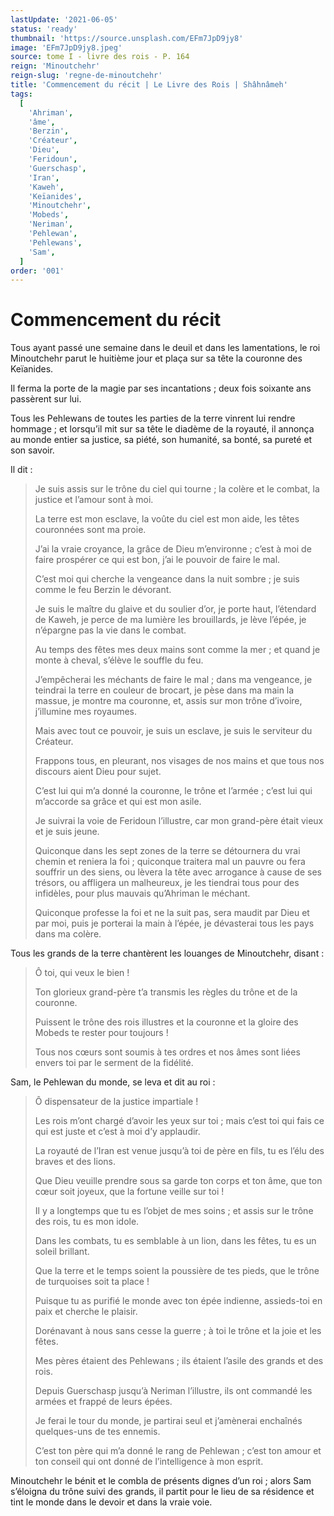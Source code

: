 ```yaml
---
lastUpdate: '2021-06-05'
status: 'ready'
thumbnail: 'https://source.unsplash.com/EFm7JpD9jy8'
image: 'EFm7JpD9jy8.jpeg'
source: tome I - livre des rois - P. 164
reign: 'Minoutchehr'
reign-slug: 'regne-de-minoutchehr'
title: 'Commencement du récit | Le Livre des Rois | Shâhnâmeh'
tags:
  [
    'Ahriman',
    'âme',
    'Berzin',
    'Créateur',
    'Dieu',
    'Feridoun',
    'Guerschasp',
    'Iran',
    'Kaweh',
    'Keïanides',
    'Minoutchehr',
    'Mobeds',
    'Neriman',
    'Pehlewan',
    'Pehlewans',
    'Sam',
  ]
order: '001'
---
```


# Commencement du récit

Tous ayant passé une semaine dans le deuil et dans les lamentations, le roi Minoutchehr parut le huitième jour et plaça sur sa tête la couronne des Keïanides.

Il ferma la porte de la magie par ses incantations ; deux fois soixante ans passèrent sur lui.

Tous les Pehlewans de toutes les parties de la terre vinrent lui rendre hommage ; et lorsqu’il mit sur sa tête le diadème de la royauté, il annonça au monde entier sa justice, sa piété, son humanité, sa bonté, sa pureté et son savoir.

Il dit :

> Je suis assis sur le trône du ciel qui tourne ; la colère et le combat, la justice et l’amour sont à moi.
>
> La terre est mon esclave, la voûte du ciel est mon aide, les têtes couronnées sont ma proie.
>
> J’ai la vraie croyance, la grâce de Dieu m’environne ; c’est à moi de faire prospérer ce qui est bon, j’ai le pouvoir de faire le mal.
>
> C’est moi qui cherche la vengeance dans la nuit sombre ; je suis comme le feu Berzin le dévorant.
>
> Je suis le maître du glaive et du soulier d’or, je porte haut, l’étendard de Kaweh, je perce de ma lumière les brouillards, je lève l’épée, je n’épargne pas la vie dans le combat.
>
> Au temps des fêtes mes deux mains sont comme la mer ; et quand je monte à cheval, s’élève le souffle du feu.
>
> J’empêcherai les méchants de faire le mal ; dans ma vengeance, je teindrai la terre en couleur de brocart, je pèse dans ma main la massue, je montre ma couronne, et, assis sur mon trône d’ivoire, j’illumine mes royaumes.
>
> Mais avec tout ce pouvoir, je suis un esclave, je suis le serviteur du Créateur.
>
> Frappons tous, en pleurant, nos visages de nos mains et que tous nos discours aient Dieu pour sujet.
>
> C’est lui qui m’a donné la couronne, le trône et l’armée ; c’est lui qui m’accorde sa grâce et qui est mon asile.
>
> Je suivrai la voie de Feridoun l’illustre, car mon grand-père était vieux et je suis jeune.
>
> Quiconque dans les sept zones de la terre se détournera du vrai chemin et reniera la foi ; quiconque traitera mal un pauvre ou fera souffrir un des siens, ou lèvera la tête avec arrogance à cause de ses trésors, ou affligera un malheureux, je les tiendrai tous pour des infidèles, pour plus mauvais qu’Ahriman le méchant.
>
> Quiconque professe la foi et ne la suit pas, sera maudit par Dieu et par moi, puis je porterai la main à l’épée, je dévasterai tous les pays dans ma colère.

Tous les grands de la terre chantèrent les louanges de Minoutchehr, disant :

> Ô toi, qui veux le bien !
>
> Ton glorieux grand-père t’a transmis les règles du trône et de la couronne.
>
> Puissent le trône des rois illustres et la couronne et la gloire des Mobeds te rester pour toujours !
>
> Tous nos cœurs sont soumis à tes ordres et nos âmes sont liées envers toi par le serment de la fidélité.

Sam, le Pehlewan du monde, se leva et dit au roi :

> Ô dispensateur de la justice impartiale !
>
> Les rois m’ont chargé d’avoir les yeux sur toi ; mais c’est toi qui fais ce qui est juste et c’est à moi d’y applaudir.
>
> La royauté de l’Iran est venue jusqu’à toi de père en fils, tu es l’élu des braves et des lions.
>
> Que Dieu veuille prendre sous sa garde ton corps et ton âme, que ton cœur soit joyeux, que la fortune veille sur toi !
>
> Il y a longtemps que tu es l’objet de mes soins ; et assis sur le trône des rois, tu es mon idole.
>
> Dans les combats, tu es semblable à un lion, dans les fêtes, tu es un soleil brillant.
>
> Que la terre et le temps soient la poussière de tes pieds, que le trône de turquoises soit ta place !
>
> Puisque tu as purifié le monde avec ton épée indienne, assieds-toi en paix et cherche le plaisir.
>
> Dorénavant à nous sans cesse la guerre ; à toi le trône et la joie et les fêtes.
>
> Mes pères étaient des Pehlewans ; ils étaient l’asile des grands et des rois.
>
> Depuis Guerschasp jusqu’à Neriman l’illustre, ils ont commandé les armées et frappé de leurs épées.
>
> Je ferai le tour du monde, je partirai seul et j’amènerai enchaînés quelques-uns de tes ennemis.
>
> C’est ton père qui m’a donné le rang de Pehlewan ; c’est ton amour et ton conseil qui ont donné de l’intelligence à mon esprit.

Minoutchehr le bénit et le combla de présents dignes d’un roi ; alors Sam s’éloigna du trône suivi des grands, il partit pour le lieu de sa résidence et tint le monde dans le devoir et dans la vraie voie.

